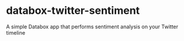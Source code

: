 # databox-twitter-sentiment
A simple Databox app that performs sentiment analysis on your Twitter timeline
